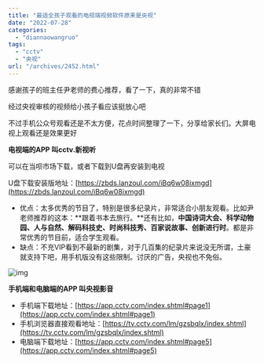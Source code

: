 ```yaml
---
title: "最适全孩子观看的电视端视频软件原来是央视"
date: "2022-07-28"
categories: 
  - "diannaowangruo"
tags: 
  - "cctv"
  - "央视"
url: "/archives/2452.html"
---
```


感谢孩子的班主任尹老师的费心推荐，看了一下，真的非常不错

经过央视审核的视频给小孩子看应该挺放心吧

不过手机公众号观看还是不太方便，花点时间整理了一下，分享给家长们。大屏电视上观看还是效果更好

**电视端的APP 叫cctv.新视听**

可以在当呗市场下载，或者下载到U盘再安装到电视

U盘下载安装版地址：[https://zbds.lanzoul.com/iBq6w08ixmgd](https://zbds.lanzoul.com/iBq6w08ixmgd)

- 优点：太多优秀的节目了，特别是很多纪录片，非常适合小朋友观看。比如尹老师推荐的这本：**跟着书本去旅行。**还有比如，**中国诗词大会、科学动物园、人与自然、解码科技史、时尚科技秀、百家说故事、创新进行时**。都是非常优秀的节目前，适合学生观看。
- 缺点：不充VIP看到不最新的剧集，对于几百集的纪录片来说没无所谓，土豪就支持下吧，用手机版没有这些限制。讨厌的广告，央视也不免俗。

![img](https://img-cloud.zhoujie218.top/piggo/202207281022250.jpeg)

**手机端和电脑端的APP 叫央视影音**

- 手机端下载地址：[https://app.cctv.com/index.shtml#page1](https://app.cctv.com/index.shtml#page1)
- 手机浏览器直接观看地址：[https://tv.cctv.com/lm/gzsbqlx/index.shtml](https://tv.cctv.com/lm/gzsbqlx/index.shtml)
- 电脑端下载地址：[https://app.cctv.com/index.shtml#page5](https://app.cctv.com/index.shtml#page5)

